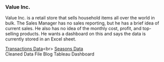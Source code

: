 ### Value Inc. ### 

Value Inc. is a retail store that sells household items all over the world in bulk.
The Sales Manager has no sales reporting, but he has a brief idea of current sales. 
He also has no idea of the monthly cost, profit, and top-selling products. 
He wants a dashboard on this and says the data is currently stored in an Excel sheet.

[Transactions Data]([https://github.com/abhivik/100-Days-of-Python/blob/main/1.1%20Band%20Name%20Generator.py](https://drive.google.com/file/d/1i6MQZmXUuqyqGjSGbsPrNKV-eJPAhx-U/view?usp=sharing)https://drive.google.com/file/d/1i6MQZmXUuqyqGjSGbsPrNKV-eJPAhx-U/view?usp=sharing)<br>
[Seasons Data](https://finch-groundhog-9245.squarespace.com/s/value_inc_seasons.csv)<br> 
Cleaned Data File
Blog
Tableau Dashboard

